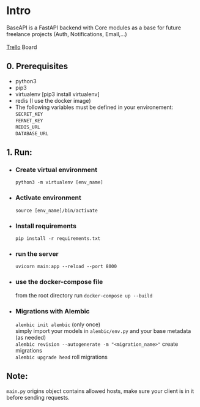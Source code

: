 # Intro
BaseAPI is a FastAPI backend with Core modules as a base for future freelance projects (Auth, Notifications, Email,...) </br></br>
[Trello](https://trello.com/b/E7HIwW12/baseapi) Board 
## 0. Prerequisites
  - python3
  - pip3
  - virtualenv [pip3 install virtualenv]
  - redis (I use the docker image)
  - The following variables must be defined in your environement: </br>
    `SECRET_KEY` </br>
    `FERNET_KEY` </br>
    `REDIS_URL` </br>
    `DATABASE_URL` 

## 1. Run:
- ### Create virtual environment 
  `python3 -m virtualenv [env_name]`
- ### Activate environment 
  `source [env_name]/bin/activate`
- ### Install requirements 
  `pip install -r requirements.txt`
- ### run the server
  `uvicorn main:app --reload --port 8000`
- ### use the docker-compose file
  from the root directory run `docker-compose up --build` 
- ### Migrations with Alembic
  `alembic init alembic` (only once) </br>
  simply import your models in `alembic/env.py` and your base metadata (as needed)</br> 
  `alembic revision --autogenerate -m "<migration_name>"` create migrations </br>
  `alembic upgrade head`  roll migrations </br>
  
## Note:
  `main.py` origins object contains allowed hosts, make sure your client is in it before sending requests.

